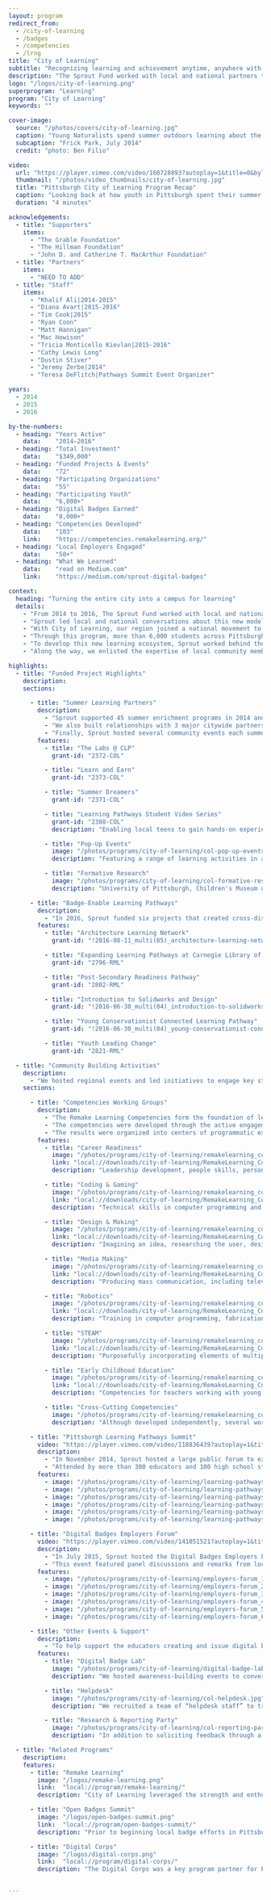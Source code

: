 ```yaml
---
layout: program
redirect_from:
  - /city-of-learning
  - /badges
  - /competencies
  - /lrng
title: "City of Learning"
subtitle: "Recognizing learning and achievement anytime, anywhere with digital badges and enriching summer experiences."
description: "The Sprout Fund worked with local and national partners to promote digital badges for learning from 2014 to 2016. More than 6,000 students across Pittsburgh and the surrounding communities of Allegheny County earned more than 8,000 digital badges through their participation in summer programs in schools, museums, libraries, and learning spaces across the city."
logo: "/logos/city-of-learning.png"
superprogram: "Learning"
program: "City of Learning"
keywords: ""

cover-image:
  source: "/photos/covers/city-of-learning.jpg"
  caption: "Young Naturalists spend summer outdoors learning about the environment and gaining unique work experience"
  subcaption: "Frick Park, July 2014"
  credit: "photo: Ben Filio"

video:
  url: "https://player.vimeo.com/video/160728893?autoplay=1&title=0&byline=0&portrait=0"
  thumbnail: "/photos/video_thumbnails/city-of-learning.jpg"
  title: "Pittsburgh City of Learning Program Recap"
  caption: "Looking back at how youth in Pittsburgh spent their summer 2015 learning new knowledge and skills and earning digital badges."
  duration: "4 minutes"

acknowledgements:
  - title: "Supporters"
    items:
      - "The Grable Foundation"
      - "The Hillman Foundation"
      - "John D. and Catherine T. MacArthur Foundation"
  - title: "Partners"
    items:
      - "NEED TO ADD"
  - title: "Staff"
    items:
      - "Khalif Ali|2014-2015"
      - "Diana Avart|2015-2016"
      - "Tim Cook|2015"
      - "Ryan Coon"
      - "Matt Hannigan"
      - "Mac Howison"
      - "Tricia Monticello Kievlan|2015-2016"
      - "Cathy Lewis Long"
      - "Dustin Stiver"
      - "Jeremy Zerbe|2014"
      - "Teresa DeFlitch|Pathways Summit Event Organizer"

years:
  - 2014
  - 2015
  - 2016

by-the-numbers:
  - heading: "Years Active"
    data:    "2014–2016"
  - heading: "Total Investment"
    data:    "$349,000"
  - heading: "Funded Projects & Events"
    data:    "72"
  - heading: "Participating Organizations"
    data:    "55"
  - heading: "Participating Youth"
    data:    "6,000+"
  - heading: "Digital Badges Earned"
    data:    "8,000+"
  - heading: "Competencies Developed"
    data:    "103"
    link:    "https://competencies.remakelearning.org/"
  - heading: "Local Employers Engaged"
    data:    "50+"
  - heading: "What We Learned"
    data:    "read on Medium.com"
    link:    "https://medium.com/sprout-digital-badges"

context:
  heading: "Turning the entire city into a campus for learning"
  details:
    - "From 2014 to 2016, The Sprout Fund worked with local and national partners to promote digital badges for learning. Like badges earned in scouting, digital badges recognize learning wherever and whenever it happens: in classrooms, in libraries, in city parks, and more."
    - "Sprout led local and national conversations about this new model’s potential to transform how employers and educators recognize and reward learning. This work was closely aligned with our stewardship of the Remake Learning Network and its efforts to make remarkable learning opportunities available to all youth in the greater Pittsburgh region."
    - "With City of Learning, our region joined a national movement to develop digital badges for learning to help young people explore their interests, develop new skills, and connect with real-world opportunities. In 2014 and 2015, Pittsburgh was one of the four vanguard cities piloting this approach, and we were one of 12 Cities of Learning nationwide using the LRNG platform in 2016."
    - "Through this program, more than 6,000 students across Pittsburgh and Allegheny County had the opportunity to earn more than 8,000 digital badges through participating in summer programs in schools, museums, libraries, and learning spaces across the city."
    - "To develop this new learning ecosystem, Sprout worked behind the scenes to coordinate the tools, trainings, and support that educators would need to translate their existing learning programs into the language of digital badges. We built major partnerships with regional institutions, hosted large-scale events to focus community attention on this opportunity, and developed tools and resources used in Pittsburgh and across the country."
    - "Along the way, we enlisted the expertise of local community members, documented our work, and shared what we learned."

highlights:
  - title: "Funded Project Highlights"
    description:
    sections:

      - title: "Summer Learning Partners"
        description:
          - "Sprout supported 45 summer enrichment programs in 2014 and 2015 that provided 6,000 young people the chance to explore their interests, develop new skills, and connect to real-world opportunity. We recruited a cohort of smaller-scale partners who we led through a series of trainings and engagement activities to help them develop badges to reward their students for their achievements in these organizations' summer programs."
          - "We also built relationships with 3 major citywide partners: our public school system, our public library system, and the local workforce investment board, which champions our region’s summer youth employment program."
          - "Finally, Sprout hosted several community events each summer to help build awareness of innovative learning activities available to youth and families throughout the city."
        features:
          - title: "The Labs @ CLP"
            grant-id: "2372-COL"

          - title: "Learn and Earn"
            grant-id: "2373-COL"

          - title: "Summer Dreamers"
            grant-id: "2371-COL"

          - title: "Learning Pathways Student Video Series"
            grant-id: "2388-COL"
            description: "Enabling local teens to gain hands-on experience in production by interviews with local badge innovators and experts on topics such as art/storytelling, engineering, environmental science, gaming, robotics, design and making, and entrepreneurship."

          - title: "Pop-Up Events"
            image: "/photos/programs/city-of-learning/col-pop-up-events.jpg"
            description: "Featuring a range of learning activities in a diversity of settings throughout the city of Pittsburgh and surrounding communities of Allegheny County, these pop-up events provided free and fun interest-driven learning opportunities to expand participation in Pittsburgh City of Learning."

          - title: "Formative Research"
            image: "/photos/programs/city-of-learning/col-formative-research.jpg"
            description: "University of Pittsburgh, Children's Museum of Pittsburgh, and Carnegie Mellon University collaborated to understand the effectiveness of local badge programs in terms of youth participation and interest development and how practitioners overcame the challenges associated with initiating digital badges."

      - title: "Badge-Enable Learning Pathways"
        description:
          - "In 2016, Sprout funded six projects that created cross-disciplinary, collaborative learning approaches called “learning pathways” during the 2016-2017 academic year. These projects empowered students to earn digital badges as they progressed through related learning activities at multiple organizations, enabling students to access new opportunities and organizations to reach new audiences."
        features:
          - title: "Architecture Learning Network"
            grant-id: "!2016-08-11_multi(05)_architecture-learning-network"

          - title: "Expanding Learning Pathways at Carnegie Library of Pittsburgh"
            grant-id: "2796-RML"

          - title: "Post-Secondary Readiness Pathway"
            grant-id: "2802-RML"

          - title: "Introduction to Solidworks and Design"
            grant-id: "!2016-06-30_multi(04)_introduction-to-solidworks-and-design"

          - title: "Young Conservationist Connected Learning Pathway"
            grant-id: "!2016-06-30_multi(04)_young-conservationist-connected-learning-pathway"

          - title: "Youth Leading Change"
            grant-id: "2821-RML"

  - title: "Community Building Activities"
    description:
      - "We hosted regional events and led initiatives to engage key stakeholders in the digital badges ecosystem, helping strengthen the ties between the youth who earn badges, the educators who issues those credentials, and the employers who value the knowledge, skills, and dispositions that those badges represent."
    sections:

      - title: "Competencies Working Groups"
        description:
          - "The Remake Learning Competencies form the foundation of learning pathways that connect students to opportunities offered by schools, afterschool programs, cultural organizations, and online learning resources."
          - "The competencies were developed through the active engagement of more than 100 local subject matter experts, informal and formal educators, youth workers, and program managers. Led by a team of trained facilitators, multiple meetings held in the summer and fall of 2014 harnessed the diverse knowledge and expertise of these community members."
          - "The results were organized into centers of programmatic excellence inspired by the Pittsburgh education ecosystem."
        features:
          - title: "Career Readiness"
            image: "/photos/programs/city-of-learning/remakelearning_competencies_career-readiness.png"
            link: "local://downloads/city-of-learning/RemakeLearning_Competencies_Career-Readiness.pdf"
            description: "Leadership development, people skills, personal wellness, job preparation, entrepreneurship, finance, technology, and positive habits."

          - title: "Coding & Gaming"
            image: "/photos/programs/city-of-learning/remakelearning_competencies_coding-gaming.png"
            link: "local://downloads/city-of-learning/RemakeLearning_Competencies_Coding-Gaming.pdf"
            description: "Technical skills in computer programming and application and game development, plus creative competencies in game design, animation, and storytelling."

          - title: "Design & Making"
            image: "/photos/programs/city-of-learning/remakelearning_competencies_design-making.png"
            link: "local://downloads/city-of-learning/RemakeLearning_Competencies_Design-Making.pdf"
            description: "Imagining an idea, researching the user, designing a concept, choosing materials, practicing technique, fabricating prototypes, and interpreting the built environment."

          - title: "Media Making"
            image: "/photos/programs/city-of-learning/remakelearning_competencies_media-making.png"
            link: "local://downloads/city-of-learning/RemakeLearning_Competencies_Media-Making.pdf"
            description: "Producing mass communication, including television, radio, print, digital design, imagery and video, and diverse web-based communications mechanisms."

          - title: "Robotics"
            image: "/photos/programs/city-of-learning/remakelearning_competencies_robotics.png"
            link: "local://downloads/city-of-learning/RemakeLearning_Competencies_Robotics.pdf"
            description: "Training in computer programming, fabrication, and electronics with design thinking, iterative problem solving, and communication."

          - title: "STEAM"
            image: "/photos/programs/city-of-learning/remakelearning_competencies_steam.png"
            link: "local://downloads/city-of-learning/RemakeLearning_Competencies_STEAM.pdf"
            description: "Purposefully incorporating elements of multiple disciplines—especially in the arts and sciences—to develop learners who can address the complexity of real-world problems."

          - title: "Early Childhood Education"
            image: "/photos/programs/city-of-learning/remakelearning_competencies_early-childhood-education.png"
            link: "local://downloads/city-of-learning/RemakeLearning_Competencies_Early-Childhood-Education.pdf"
            description: "Competencies for teachers working with young children include the use of technology, activity planning, and pedagogical approaches."

          - title: "Cross-Cutting Competencies"
            image: "/photos/programs/city-of-learning/remakelearning_competencies_cross-cutting.png"
            description: "Although developed independently, several working groups arrived at the same or similar competencies, many of which connect to 21st century learning and innovation skills."

      - title: "Pittsburgh Learning Pathways Summit"
        video: "https://player.vimeo.com/video/118836439?autoplay=1&title=0&byline=0&portrait=0"
        description:
          - "In November 2014, Sprout hosted a large public forum to explore the potential for digital badges. The event featured a mixture of keynote remarks, panel discussions, table-based facilitation activities, science fair-style feedback stations, and an enthusiastic emcee."
          - "Attended by more than 300 educators and 100 high school students and supported by a local team of 35 facilitators, the event helped kick off a region-wide effort to reimagine how Pittsburgh might recognize and reward learning."
        features:
          - image: "/photos/programs/city-of-learning/learning-pathways-summit_1.jpg"
          - image: "/photos/programs/city-of-learning/learning-pathways-summit_2.jpg"
          - image: "/photos/programs/city-of-learning/learning-pathways-summit_3.jpg"
          - image: "/photos/programs/city-of-learning/learning-pathways-summit_4.jpg"
          - image: "/photos/programs/city-of-learning/learning-pathways-summit_5.jpg"
          - image: "/photos/programs/city-of-learning/learning-pathways-summit_6.jpg"

      - title: "Digital Badges Employers Forum"
        video: "https://player.vimeo.com/video/141051521?autoplay=1&title=0&byline=0&portrait=0"
        description:
          - "In July 2015, Sprout hosted the Digital Badges Employers Forum, an event that convened representatives from more than 50 employers, government agencies, and workforce development organizations from across the region to discuss the opportunities and challenges surrounding digital badges."
          - "This event featured panel discussions and remarks from local leaders, including Pittsburgh Mayor Bill Peduto, and participation by representatives from key national partners including the MacArthur Foundation."
        features:
          - image: "/photos/programs/city-of-learning/employers-forum_1.jpg"
          - image: "/photos/programs/city-of-learning/employers-forum_2.jpg"
          - image: "/photos/programs/city-of-learning/employers-forum_3.jpg"
          - image: "/photos/programs/city-of-learning/employers-forum_4.jpg"
          - image: "/photos/programs/city-of-learning/employers-forum_5.jpg"
          - image: "/photos/programs/city-of-learning/employers-forum_6.jpg"

      - title: "Other Events & Support"
        description:
          - "To help support the educators creating and issue digital badges, Sprout also hosted periodic “reporting parties” where we invited participating educators and organizations to look back on what worked and what didn’t."
        features:
          - title: "Digital Badge Lab"
            image: "/photos/programs/city-of-learning/digital-badge-lab.jpg"
            description: "We hosted awareness-building events to conversations among badge-curious educators and provoked them to think about incorporating digital badges into their own work."

          - title: "Helpdesk"
            image: "/photos/programs/city-of-learning/col-helpdesk.jpg"
            description: "We recruited a team of “helpdesk staff” to train and offer tech support to educators from participating organizations as they developed digital badges and navigated the online badge-issuing platforms."

          - title: "Research & Reporting Party"
            image: "/photos/programs/city-of-learning/col-reporting-party.jpg"
            description: "In addition to soliciting feedback through a survey for educators, Sprout hosted an the end-of-summer reporting party in order to capture stories from participants and celebrate partners’ work."

  - title: "Related Programs"
    description:
    features:
      - title: "Remake Learning"
        image: "/logos/remake-learning.png"
        link:  "local://program/remake-learning/"
        description: "City of Learning leveraged the strength and enthusiastic participation of Pittsburgh's established network of educators and innovators developing new approaches for teaching and learning."

      - title: "Open Badges Summit"
        image: "/logos/open-badges-summit.png"
        link:  "local://program/open-badges-summit/"
        description: "Prior to beginning local badge efforts in Pittsburgh, Sprout hosted a national convening in Silicon Valley to set the course for the next evolution of Open Badges."

      - title: "Digital Corps"
        image: "/logos/digital-corps.png"
        link:  "local://program/digital-corps/"
        description: "The Digital Corps was a key program partner for Pittsburgh City of Learning and issued digital badges for skills like webmaking and dispositions like collaboration."


---
```

